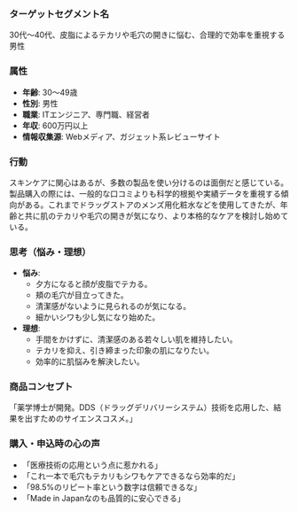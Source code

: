 ### ターゲットセグメント名
30代〜40代、皮脂によるテカリや毛穴の開きに悩む、合理的で効率を重視する男性

### 属性
- **年齢**: 30～49歳
- **性別**: 男性
- **職業**: ITエンジニア、専門職、経営者
- **年収**: 600万円以上
- **情報収集源**: Webメディア、ガジェット系レビューサイト

### 行動
スキンケアに関心はあるが、多数の製品を使い分けるのは面倒だと感じている。製品購入の際には、一般的な口コミよりも科学的根拠や実績データを重視する傾向がある。これまでドラッグストアのメンズ用化粧水などを使用してきたが、年齢と共に肌のテカリや毛穴の開きが気になり、より本格的なケアを検討し始めている。

### 思考（悩み・理想）
- **悩み**:
    - 夕方になると顔が皮脂でテカる。
    - 頬の毛穴が目立ってきた。
    - 清潔感がないように見られるのが気になる。
    - 細かいシワも少し気になり始めた。
- **理想**:
    - 手間をかけずに、清潔感のある若々しい肌を維持したい。
    - テカリを抑え、引き締まった印象の肌になりたい。
    - 効率的に肌悩みを解決したい。

### 商品コンセプト
「薬学博士が開発。DDS（ドラッグデリバリーシステム）技術を応用した、結果を出すためのサイエンスコスメ。」

### 購入・申込時の心の声
- 「医療技術の応用という点に惹かれる」
- 「これ一本で毛穴もテカリもシワもケアできるなら効率的だ」
- 「98.5%のリピート率という数字は信頼できるな」
- 「Made in Japanなのも品質的に安心できる」

